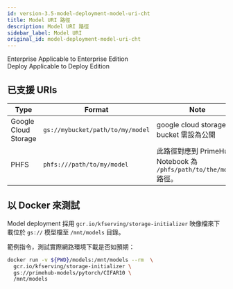 ```yaml
---
id: version-3.5-model-deployment-model-uri-cht
title: Model URI 路徑
description: Model URI 路徑
sidebar_label: Model URI
original_id: model-deployment-model-uri-cht
---
```


<div class="label-sect">
  <div class="ee-only tooltip">Enterprise
    <span class="tooltiptext">Applicable to Enterprise Edition</span>
  </div>
  <div class="deploy-only tooltip">Deploy
    <span class="tooltiptext">Applicable to Deploy Edition</span>
  </div>
</div>

## 已支援 URIs

Type | Format | Note
-----|--------|------
Google Cloud Storage | `gs://mybucket/path/to/my/model` | google cloud storage bucket 需設為公開
PHFS | `phfs:///path/to/my/model` | 此路徑對應到 PrimeHub Notebook 為 `/phfs/path/to/the/model` 路徑。

## 以 Docker 來測試

Model deployment 採用 `gcr.io/kfserving/storage-initializer` 映像檔來下載位於 `gs://` 模型檔至 `/mnt/models` 目錄。

範例指令，測試實際網路環境下載是否如預期：

```bash
docker run -v ${PWD}/models:/mnt/models --rm  \
  gcr.io/kfserving/storage-initializer \
  gs://primehub-models/pytorch/CIFAR10 \
  /mnt/models
```

